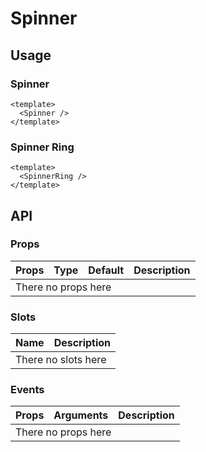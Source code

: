 <script setup>
  import Spinner from "./Spinner.vue"
  import SpinnerRing from "./SpinnerRing.vue"
</script>

# Spinner

## Usage

### Spinner

<preview>
  <Spinner />
</preview>

```vue
<template>
  <Spinner />
</template>
```

### Spinner Ring

<preview>
  <SpinnerRing />
</preview>

```vue
<template>
  <SpinnerRing />
</template>
```

## API

### Props

<table>
  <thead>
    <tr>
      <th>Props</th>
      <th style="text-align:center;">Type</th>
      <th style="text-align:center;">Default</th>
      <th>Description</th>
    </tr>
  </thead>
  <tbody>
    <tr>
      <td colspan="4" class="text-center">There no props here</td>
    </tr>
  </tbody>
</table>

### Slots

<table>
  <thead>
    <tr>
      <th>Name</th>
      <th>Description</th>
    </tr>
  </thead>
  <tbody>
    <tr>
      <td colspan="2" class="text-center">There no slots here</td>
    </tr>
  </tbody>
</table>

### Events

<table>
  <thead>
    <tr>
      <th>Props</th>
      <th>Arguments</th>
      <th>Description</th>
    </tr>
  </thead>
  <tbody>
    <tr>
      <td colspan="3" class="text-center">There no props here</td>
    </tr>
  </tbody>
</table>
